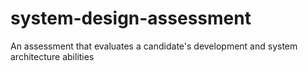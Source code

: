 # system-design-assessment
An assessment that evaluates a candidate's development and system architecture abilities
